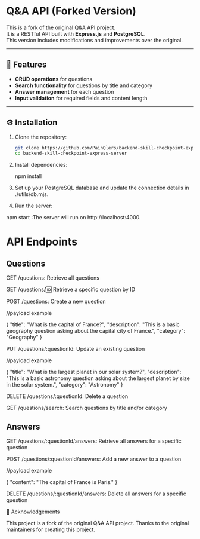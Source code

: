 # Q&A API (Forked Version)

This is a fork of the original Q&A API project.  
It is a RESTful API built with **Express.js** and **PostgreSQL**.  
This version includes modifications and improvements over the original.

---

## 🚀 Features

- **CRUD operations** for questions
- **Search functionality** for questions by title and category
- **Answer management** for each question
- **Input validation** for required fields and content length

---

## ⚙️ Installation

1. Clone the repository:

   ```bash
   git clone https://github.com/PainQlers/backend-skill-checkpoint-express-server.git
   cd backend-skill-checkpoint-express-server

2. Install dependencies:

    npm install

3. Set up your PostgreSQL database and update the connection details in ./utils/db.mjs.

4. Run the server:

  npm start 
  :The server will run on http://localhost:4000.

# API Endpoints

## Questions

GET /questions: Retrieve all questions

GET /questions/:id: Retrieve a specific question by ID

POST /questions: Create a new question

//payload example

{
  "title": "What is the capital of France?",
  "description": "This is a basic geography question asking about the capital city of France.",
  "category": "Geography"
}

PUT /questions/:questionId: Update an existing question

//payload example

{
  "title": "What is the largest planet in our solar system?",
  "description": "This is a basic astronomy question asking about the largest planet by size in the solar system.",
  "category": "Astronomy"
}

DELETE /questions/:questionId: Delete a question

GET /questions/search: Search questions by title and/or category

## Answers

GET /questions/:questionId/answers: Retrieve all answers for a specific question

POST /questions/:questionId/answers: Add a new answer to a question

//payload example

{
  "content": "The capital of France is Paris."
}

DELETE /questions/:questionId/answers: Delete all answers for a specific question

🔧 Acknowledgements

This project is a fork of the original Q&A API project.
Thanks to the original maintainers for creating this project.


  

  
